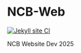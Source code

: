 # NCB-Web

[![Jekyll site CI](https://github.com/NordicCompBio/actions/workflows/jekyll-docker.yml/badge.svg?branch=main)](https://github.com/NordicCompBio/actions/workflows/jekyll-docker.yml)

NCB Website Dev 2025
